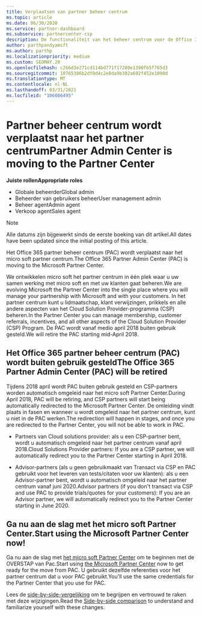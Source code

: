 ```yaml
---
title: Verplaatsen van partner beheer centrum
ms.topic: article
ms.date: 06/30/2020
ms.service: partner-dashboard
ms.subservice: partnercenter-csp
description: De functionaliteit van het beheer centrum voor de Office 365-partner wordt verplaatst naar het partner centrum. Ontdek wat dit betekent en hoe u dingen kunt doen in Partner Center.
author: parthpandyamsft
ms.author: parthp
ms.localizationpriority: medium
ms.custom: SEOMAY.20
ms.openlocfilehash: c266d3e271cd114bd771f17280e1390fb5f765d3
ms.sourcegitcommit: 10765386b2df0d4c2e8da9b302a692f452e1090d
ms.translationtype: MT
ms.contentlocale: nl-NL
ms.lasthandoff: 03/31/2021
ms.locfileid: "106086495"
---
```

# <a name="partner-admin-center-is-moving-to-the-partner-center"></a><span data-ttu-id="4cc23-104">Partner beheer centrum wordt verplaatst naar het partner centrum</span><span class="sxs-lookup"><span data-stu-id="4cc23-104">Partner Admin Center is moving to the Partner Center</span></span>

<span data-ttu-id="4cc23-105">**Juiste rollen**</span><span class="sxs-lookup"><span data-stu-id="4cc23-105">**Appropriate roles**</span></span>

- <span data-ttu-id="4cc23-106">Globale beheerder</span><span class="sxs-lookup"><span data-stu-id="4cc23-106">Global admin</span></span>
- <span data-ttu-id="4cc23-107">Beheerder van gebruikers beheer</span><span class="sxs-lookup"><span data-stu-id="4cc23-107">User management admin</span></span>
- <span data-ttu-id="4cc23-108">Beheer agent</span><span class="sxs-lookup"><span data-stu-id="4cc23-108">Admin agent</span></span>
- <span data-ttu-id="4cc23-109">Verkoop agent</span><span class="sxs-lookup"><span data-stu-id="4cc23-109">Sales agent</span></span>

> [!NOTE]  
> <span data-ttu-id="4cc23-110">Alle datums zijn bijgewerkt sinds de eerste boeking van dit artikel.</span><span class="sxs-lookup"><span data-stu-id="4cc23-110">All dates have been updated since the initial posting of this article.</span></span>

<span data-ttu-id="4cc23-111">Het Office 365 partner beheer centrum (PAC) wordt verplaatst naar het micro soft partner centrum.</span><span class="sxs-lookup"><span data-stu-id="4cc23-111">The Office 365 Partner Admin Center (PAC) is moving to the Microsoft Partner Center.</span></span>

<span data-ttu-id="4cc23-112">We ontwikkelen micro soft het partner centrum in één plek waar u uw samen werking met micro soft en met uw klanten gaat beheren.</span><span class="sxs-lookup"><span data-stu-id="4cc23-112">We are evolving Microsoft the Partner Center into the single place where you will manage your partnership with Microsoft and with your customers.</span></span> <span data-ttu-id="4cc23-113">In het partner centrum kunt u lidmaatschap, klant verwijzingen, prikkels en alle andere aspecten van het Cloud Solution Provider-programma (CSP) beheren.</span><span class="sxs-lookup"><span data-stu-id="4cc23-113">In the Partner Center you can manage membership, customer referrals, incentives, and all other aspects of the Cloud Solution Provider (CSP) Program.</span></span> <span data-ttu-id="4cc23-114">De PAC wordt vanaf medio april 2018 buiten gebruik gesteld.</span><span class="sxs-lookup"><span data-stu-id="4cc23-114">We will retire the PAC starting mid-April 2018.</span></span>

## <a name="the-office-365-partner-admin-center-pac-will-be-retired"></a><span data-ttu-id="4cc23-115">Het Office 365 partner beheer centrum (PAC) wordt buiten gebruik gesteld</span><span class="sxs-lookup"><span data-stu-id="4cc23-115">The Office 365 Partner Admin Center (PAC) will be retired</span></span>

<span data-ttu-id="4cc23-116">Tijdens 2018 april wordt PAC buiten gebruik gesteld en CSP-partners worden automatisch omgeleid naar het micro soft Partner Center.</span><span class="sxs-lookup"><span data-stu-id="4cc23-116">During April 2018, PAC will be retiring, and CSP partners will start being automatically redirected to the Microsoft Partner Center.</span></span> <span data-ttu-id="4cc23-117">De omleiding vindt plaats in fasen en wanneer u wordt omgeleid naar het partner centrum, kunt u niet in de PAC werken.</span><span class="sxs-lookup"><span data-stu-id="4cc23-117">The redirection will happen in stages, and once you are redirected to the Partner Center, you will not be able to work in PAC.</span></span> 

- <span data-ttu-id="4cc23-118">Partners van Cloud solutions provider: als u een CSP-partner bent, wordt u automatisch omgeleid naar het partner centrum vanaf april 2018.</span><span class="sxs-lookup"><span data-stu-id="4cc23-118">Cloud Solutions Provider partners: If you are a CSP partner, we will automatically redirect you to the Partner Center starting in April 2018.</span></span>

- <span data-ttu-id="4cc23-119">Advisor-partners (als u geen gebruikmaakt van Transact via CSP en PAC gebruikt voor het leveren van tests/citaten voor uw klanten): als u een Advisor-partner bent, wordt u automatisch omgeleid naar het partner centrum vanaf juni 2020.</span><span class="sxs-lookup"><span data-stu-id="4cc23-119">Advisor partners (if you don't transact via CSP and use PAC to provide trials/quotes for your customers): If you are an Advisor partner, we will automatically redirect you to the Partner Center starting in June 2020.</span></span>

## <a name="start-using-the-microsoft-partner-center-now"></a><span data-ttu-id="4cc23-120">Ga nu aan de slag met het micro soft Partner Center.</span><span class="sxs-lookup"><span data-stu-id="4cc23-120">Start using the Microsoft Partner Center now!</span></span>

<span data-ttu-id="4cc23-121">Ga nu aan de slag met [het micro soft Partner Center](https://partnercenter.microsoft.com/) om te beginnen met de OVERSTAP van Pac.</span><span class="sxs-lookup"><span data-stu-id="4cc23-121">Start using [the Microsoft Partner Center](https://partnercenter.microsoft.com/) now to get ready for the move from PAC.</span></span>  <span data-ttu-id="4cc23-122">U gebruikt dezelfde referenties voor het partner centrum dat u voor PAC gebruikt.</span><span class="sxs-lookup"><span data-stu-id="4cc23-122">You'll use the same credentials for the Partner Center that you use for PAC.</span></span>

<span data-ttu-id="4cc23-123">Lees de [side-by-side-vergelijking](moving-from-pac-to-pc.md) om te begrijpen en vertrouwd te raken met deze wijzigingen.</span><span class="sxs-lookup"><span data-stu-id="4cc23-123">Read the [Side-by-side comparison](moving-from-pac-to-pc.md) to understand and familiarize yourself with these changes.</span></span>